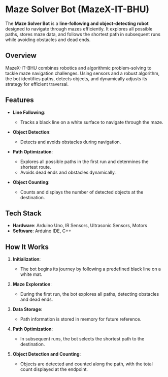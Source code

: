# Maze Solver Bot (MazeX-IT-BHU)  

The **Maze Solver Bot** is a **line-following and object-detecting robot** designed to navigate through mazes efficiently. It explores all possible paths, stores maze data, and follows the shortest path in subsequent runs while avoiding obstacles and dead ends.  

## Overview  

MazeX-IT-BHU combines robotics and algorithmic problem-solving to tackle maze navigation challenges. Using sensors and a robust algorithm, the bot identifies paths, detects objects, and dynamically adjusts its strategy for efficient traversal.  

## Features  

- **Line Following**:  
  - Tracks a black line on a white surface to navigate through the maze.  

- **Object Detection**:  
  - Detects and avoids obstacles during navigation.  

- **Path Optimization**:  
  - Explores all possible paths in the first run and determines the shortest route.  
  - Avoids dead ends and obstacles dynamically.  

- **Object Counting**:  
  - Counts and displays the number of detected objects at the destination.  

## Tech Stack  

- **Hardware**: Arduino Uno, IR Sensors, Ultrasonic Sensors, Motors  
- **Software**: Arduino IDE, C++  

## How It Works  

1. **Initialization**:  
   - The bot begins its journey by following a predefined black line on a white mat.  

2. **Maze Exploration**:  
   - During the first run, the bot explores all paths, detecting obstacles and dead ends.  

3. **Data Storage**:  
   - Path information is stored in memory for future reference.  

4. **Path Optimization**:  
   - In subsequent runs, the bot selects the shortest path to the destination.  

5. **Object Detection and Counting**:  
   - Objects are detected and counted along the path, with the total count displayed at the endpoint.  
